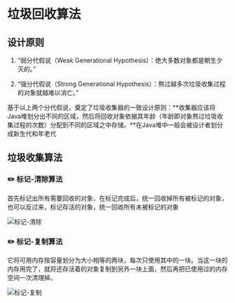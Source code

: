 # 垃圾回收算法

## 设计原则

1. “弱分代假说（Weak Generational Hypothesis）：绝大多数对象都是朝生夕灭的。”

2. “强分代假说（Strong Generational Hypothesis）：熬过越多次垃圾收集过程的对象就越难以消亡。”

基于以上两个分代假说，奠定了垃圾收集器的一致设计原则：**收集器应该将Java堆划分出不同的区域，然后将回收对象依据其年龄（年龄即对象熬过垃圾收集过程的次数）分配到不同的区域之中存储。**在Java堆中一般会被设计者划分成新生代和年老代

## 垃圾收集算法

### ✏️ 标记-清除算法

首先标记出所有需要回收的对象，在标记完成后，统一回收掉所有被标记的对象，也可以反过来，标记存活的对象，统一回收所有未被标记的对象

![标记-清除](pic/1.png标记-清除.png)

### ✏️ 标记-复制算法

它将可用内存按容量划分为大小相等的两块，每次只使用其中的一块。当这一块的内存用完了，就将还存活着的对象复制到另外一块上面，然后再把已使用过的内存空间一次清理掉。

![标记-复制](pic/2.png标记-清除.png)
